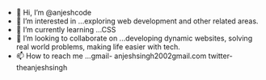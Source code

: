 - 👋 Hi, I’m @anjeshcode
- 👀 I’m interested in ...exploring web development and other related areas.
- 🌱 I’m currently learning ...CSS 
- 💞️ I’m looking to collaborate on ...developing dynamic websites, solving real world problems, making life easier with tech.
- 📫 How to reach me ...gmail- anjeshsingh2002gmail.com twitter-theanjeshsingh

<!---
anjeshcode/anjeshcode is a ✨ special ✨ repository because its `README.md` (this file) appears on your GitHub profile.
You can click the Preview link to take a look at your changes.
--->
